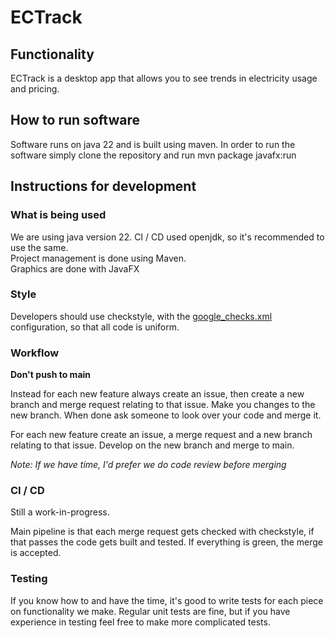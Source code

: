 # ECTrack 

## Functionality
ECTrack is a desktop app that allows you to see trends in electricity usage and pricing.

## How to run software
Software runs on java 22 and is built using maven. In order to run the software simply clone the repository and run mvn package javafx:run

## Instructions for development

### What is being used
We are using java version 22. CI / CD used openjdk, so it's recommended to use the same. \
Project management is done using Maven. \
Graphics are done with JavaFX

### Style
Developers should use checkstyle, with the [google_checks.xml](https://google.github.io/styleguide/javaguide.html) configuration, so that all code is uniform.

### Workflow
**Don't push to main**

Instead for each new feature always create an issue, then create a new branch and merge request relating to that issue.
Make you changes to the new branch. When done ask someone to look over your code and merge it.

For each new feature create an issue, a merge request and a new branch relating to that issue.
Develop on the new branch and merge to main.

*Note: If we have time, I'd prefer we do code review before merging*

### CI / CD
Still a work-in-progress.

Main pipeline is that each merge request gets checked with checkstyle, if that passes the code gets built and tested. 
If everything is green, the merge is accepted.

### Testing
If you know how to and have the time, it's good to write tests for each piece on functionality we make.
Regular unit tests are fine, but if you have experience in testing feel free to make more complicated tests.
